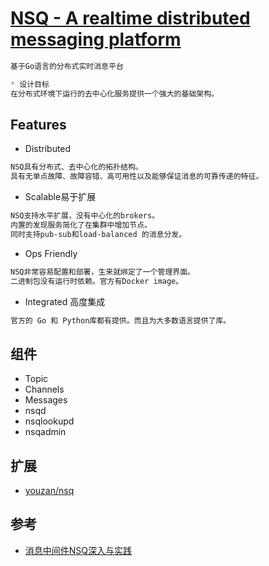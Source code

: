 # [NSQ - A realtime distributed messaging platform](https://github.com/nsqio/nsq)

```md
基于Go语言的分布式实时消息平台

* 设计目标
在分布式环境下运行的去中心化服务提供一个强大的基础架构。
```
## Features
* Distributed
```md
NSQ具有分布式、去中心化的拓扑结构。
具有无单点故障、故障容错、高可用性以及能够保证消息的可靠传递的特征。
```
* Scalable易于扩展
```md
NSQ支持水平扩展，没有中心化的brokers。
内置的发现服务简化了在集群中增加节点。
同时支持pub-sub和load-balanced 的消息分发。
```
* Ops Friendly
```md
NSQ非常容易配置和部署，生来就绑定了一个管理界面。
二进制包没有运行时依赖。官方有Docker image。
```
*  Integrated 高度集成
```md
官方的 Go 和 Python库都有提供。而且为大多数语言提供了库。
```
## 组件
* Topic
* Channels
* Messages
* nsqd
* nsqlookupd
* nsqadmin

## 扩展
* [youzan/nsq](https://github.com/youzan/nsq)

## 参考
* [消息中间件NSQ深入与实践](https://mp.weixin.qq.com/s/lrbIx88Z1HwWNTO_5aABJQ)

